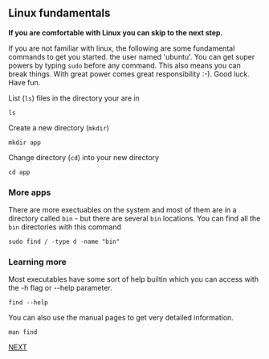 ## Linux fundamentals
**If you are comfortable with Linux you can skip to the next step.**

If you are not familiar with linux, the following are some fundamental commands to get you started. the user named 'ubuntu'. You can get super powers by typing `sudo` before any command. This also means you can break things. With great power comes great responsibility :-). Good luck. Have fun. 

List (`ls`) files in the directory your are in
```ctr:developer
ls
```

Create a new directory (`mkdir`)
```ctr:developer
mkdir app
```

Change directory (`cd`) into your new directory
```ctr:developer
cd app
```

### More apps

There are more exectuables on the system and most of them are in a directory called `bin` - but there are several `bin` locations. You can find all the `bin` directories with this command
```ctr:developer
sudo find / -type d -name "bin"
```

### Learning more

Most executables have some sort of help builtin which you can access with the -h flag or --help parameter. 
```ctr:developer
find --help
```

You can also use the manual pages to get very detailed information.
```ctr:developer
man find
```

[NEXT](./step02.md)